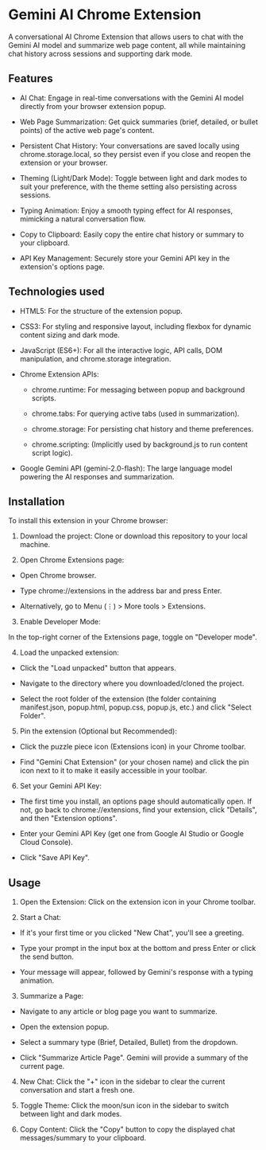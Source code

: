 
# Gemini AI Chrome Extension

A conversational AI Chrome Extension that allows users to chat with the Gemini AI model and summarize web page content, all while maintaining chat history across sessions and supporting dark mode.


## Features

- AI Chat: Engage in real-time conversations with the Gemini AI model directly from your browser extension popup.

- Web Page Summarization: Get quick summaries (brief, detailed, or bullet points) of the active web page's content.

- Persistent Chat History: Your conversations are saved locally using chrome.storage.local, so they persist even if you close and reopen the extension or your browser.

- Theming (Light/Dark Mode): Toggle between light and dark modes to suit your preference, with the theme setting also persisting across sessions.

- Typing Animation: Enjoy a smooth typing effect for AI responses, mimicking a natural conversation flow.

- Copy to Clipboard: Easily copy the entire chat history or summary to your clipboard.

- API Key Management: Securely store your Gemini API key in the extension's options page.


## Technologies used

* HTML5: For the structure of the extension popup.

* CSS3: For styling and responsive layout, including flexbox for dynamic content sizing and dark mode.

* JavaScript (ES6+): For all the interactive logic, API calls, DOM manipulation, and chrome.storage integration.

* Chrome Extension APIs:

   * chrome.runtime: For messaging between popup and background scripts.

   * chrome.tabs: For querying active tabs (used in summarization).

   * chrome.storage: For persisting chat history and theme preferences.

   * chrome.scripting: (Implicitly used by background.js to run content script logic).

* Google Gemini API (gemini-2.0-flash): The large language model powering the AI responses and summarization.


## Installation

To install this extension in your Chrome browser:

1. Download the project: Clone or download this repository to your local machine.

2. Open Chrome Extensions page:

 - Open Chrome browser.

 - Type chrome://extensions in the address bar and press Enter.

- Alternatively, go to Menu (⋮) > More tools > Extensions.

3. Enable Developer Mode:

In the top-right corner of the Extensions page, toggle on "Developer mode".

4. Load the unpacked extension:

 * Click the "Load unpacked" button that appears.

* Navigate to the directory where you downloaded/cloned the project.

* Select the root folder of the extension (the folder containing manifest.json, popup.html, popup.css, popup.js, etc.) and click "Select Folder".

5. Pin the extension (Optional but Recommended):

* Click the puzzle piece icon (Extensions icon) in your Chrome toolbar.

* Find "Gemini Chat Extension" (or your chosen name) and click the pin icon next to it to make it easily accessible in your toolbar.

6. Set your Gemini API Key:

* The first time you install, an options page should automatically open. If not, go back to chrome://extensions, find your extension, click "Details", and then "Extension options".

* Enter your Gemini API Key (get one from Google AI Studio or Google Cloud Console).

* Click "Save API Key".
    
## Usage

1. Open the Extension: Click on the extension icon in your Chrome toolbar.

2. Start a Chat:

* If it's your first time or you clicked "New Chat", you'll see a greeting.

* Type your prompt in the input box at the bottom and press Enter or click the send button.

* Your message will appear, followed by Gemini's response with a typing animation.

3. Summarize a Page:

* Navigate to any article or blog page you want to summarize.

* Open the extension popup.

* Select a summary type (Brief, Detailed, Bullet) from the dropdown.

* Click "Summarize Article Page". Gemini will provide a summary of the current page.

4. New Chat: Click the "+" icon in the sidebar to clear the current conversation and start a fresh one.

5. Toggle Theme: Click the moon/sun icon in the sidebar to switch between light and dark modes.

6. Copy Content: Click the "Copy" button to copy the displayed chat messages/summary to your clipboard.

